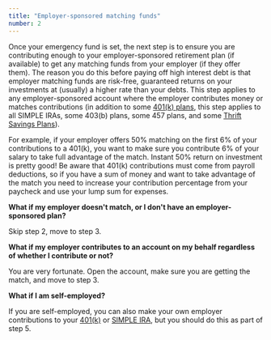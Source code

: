 ```yaml
---
title: "Employer-sponsored matching funds"
number: 2
---
```


Once your emergency fund is set, the next step is to ensure you are contributing enough to your employer-sponsored retirement plan (if available) to get any matching funds from your employer (if they offer them).  The reason you do this before paying off high interest debt is that employer matching funds are risk-free, guaranteed returns on your investments at (usually) a higher rate than your debts.  This step applies to any employer-sponsored account where the employer contributes money or matches contributions (in addition to some [401(k) plans](https://www.reddit.com/r/personalfinance/wiki/401k), this step applies to all SIMPLE IRAs, some 403(b) plans, some 457 plans, and some [Thrift Savings Plans](https://www.reddit.com/r/personalfinance/wiki/tsp)).

For example, if your employer offers 50% matching on the first 6% of your contributions to a 401(k), you want to make sure you contribute 6% of your salary to take full advantage of the match.  Instant 50% return on investment is pretty good!  Be aware that 401(k) contributions must come from payroll deductions, so if you have a sum of money and want to take advantage of the match you need to increase your contribution percentage from your paycheck and use your lump sum for expenses.

**What if my employer doesn't match, or I don't have an employer-sponsored plan?**

Skip step 2, move to step 3.

**What if my employer contributes to an account on my behalf regardless of whether I contribute or not?**

You are very fortunate.  Open the account, make sure you are getting the match, and move to step 3.

**What if I am self-employed?**

If you are self-employed, you can also make your own employer contributions to your [401(k)](https://www.irs.gov/retirement-plans/one-participant-401k-plans) or [SIMPLE IRA](https://www.irs.gov/retirement-plans/simple-ira-tips-for-the-sole-proprietor), but you should do this as part of step 5.
